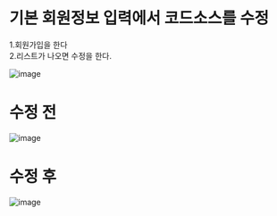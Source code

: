 # 기본 회원정보 입력에서 코드소스를 수정

1.회원가입을 한다<br>
2.리스트가 나오면 수정을 한다.

![image](https://user-images.githubusercontent.com/80745282/172828590-d20ecac5-11d3-4d17-befe-a4c1daffcf21.png)


# 수정 전

![image](https://user-images.githubusercontent.com/80745282/172828796-a5fda2b3-dde8-40f6-a606-66099a1bfadc.png)

# 수정 후

![image](https://user-images.githubusercontent.com/80745282/172828909-a05b759d-4b17-4b25-bdac-645f45f7c761.png)


